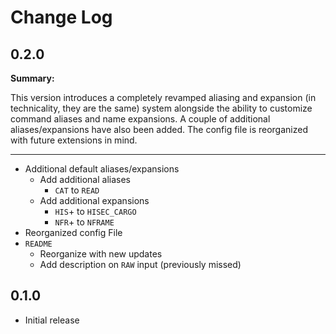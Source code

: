 # Change Log

## 0.2.0

**Summary:**

This version introduces a completely revamped aliasing and expansion (in technicality, they are the same) system alongside the ability to customize command aliases and name expansions. A couple of additional aliases/expansions have also been added. The config file is reorganized with future extensions in mind.

----

* Additional default aliases/expansions
  * Add additional aliases
    * `CAT` to `READ`
  * Add additional expansions
    * `HIS`+ to `HISEC_CARGO`
    * `NFR`+ to `NFRAME`
* Reorganized config File
* `README`
  * Reorganize with new updates
  * Add description on `RAW` input (previously missed)

## 0.1.0

- Initial release

